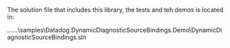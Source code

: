 ﻿The solution file that includes this library, the tests and teh demos is located in:

..\..\..\samples\Datadog.DynamicDiagnosticSourceBindings.Demo\DynamicDiagnosticSourceBindings.sln